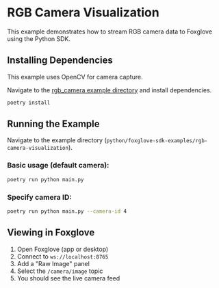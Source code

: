 # RGB Camera Visualization

This example demonstrates how to stream RGB camera data to Foxglove using the Python SDK.

## Installing Dependencies

This example uses OpenCV for camera capture.

Navigate to the [rgb_camera example directory](python/foxglove-sdk-examples/rgb-camera-visualization) and install dependencies.

```bash
poetry install
```

## Running the Example

Navigate to the example directory (`python/foxglove-sdk-examples/rgb-camera-visualization`).

### Basic usage (default camera):
```bash
poetry run python main.py
```

### Specify camera ID:
```bash
poetry run python main.py --camera-id 4
```

## Viewing in Foxglove

1. Open Foxglove (app or desktop)
2. Connect to `ws://localhost:8765`
3. Add a "Raw Image" panel
4. Select the `/camera/image` topic
5. You should see the live camera feed

